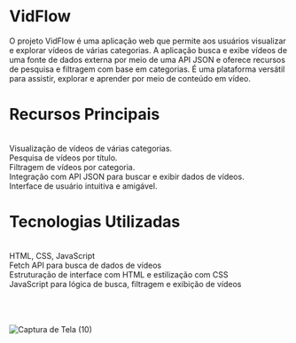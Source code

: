# VidFlow

O projeto VidFlow é uma aplicação web que permite aos usuários visualizar e explorar vídeos de várias categorias. A aplicação busca e exibe vídeos de uma fonte de dados externa por meio de uma API JSON e oferece recursos de pesquisa e filtragem com base em categorias. É uma plataforma versátil para assistir, explorar e aprender por meio de conteúdo em vídeo.

# Recursos Principais
<br>
Visualização de vídeos de várias categorias.
<br>
Pesquisa de vídeos por título.
<br>
Filtragem de vídeos por categoria.
<br>
Integração com API JSON para buscar e exibir dados de vídeos.
<br>
Interface de usuário intuitiva e amigável.
<br>

# Tecnologias Utilizadas
<br>
HTML, CSS, JavaScript
<br>
Fetch API para busca de dados de vídeos
<br>
Estruturação de interface com HTML e estilização com CSS
<br>
JavaScript para lógica de busca, filtragem e exibição de vídeos

<br>
<br>
<br>
<br>







![Captura de Tela (10)](https://github.com/PauloCatto/VidFlow/assets/108766424/34ea4e08-a08f-47d9-aba9-46895da5e9fe)
